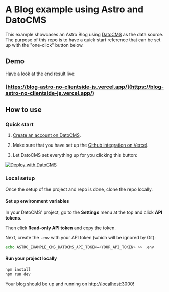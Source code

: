 # A Blog example using Astro and DatoCMS

This example showcases an Astro Blog using [DatoCMS](https://www.datocms.com/) as the data source.
The purpose of this repo is to have a quick start reference that can be set up with the "one-click" button below.

## Demo

Have a look at the end result live:

### [https://blog-astro-no-clientside-js.vercel.app/](https://blog-astro-no-clientside-js.vercel.app/)

## How to use

### Quick start

1. [Create an account on DatoCMS](https://datocms.com).

2. Make sure that you have set up the [Github integration on Vercel](https://vercel.com/docs/git/vercel-for-github).

3. Let DatoCMS set everything up for you clicking this button:

[![Deploy with DatoCMS](https://dashboard.datocms.com/deploy/button.svg)](https://dashboard.datocms.com/projects/clone?repo=marcelofinamorvieira/blog-astro-no-clientside-js)

### Local setup

Once the setup of the project and repo is done, clone the repo locally.

#### Set up environment variables

In your DatoCMS' project, go to the **Settings** menu at the top and click **API tokens**.

Then click **Read-only API token** and copy the token.

Next, create the `.env` with your API token (which will be ignored by Git):

```bash
echo ASTRO_EXAMPLE_CMS_DATOCMS_API_TOKEN=<YOUR_API_TOKEN> >> .env
```

#### Run your project locally

```bash
npm install
npm run dev
```

Your blog should be up and running on [http://localhost:3000](http://localhost:3000)!
